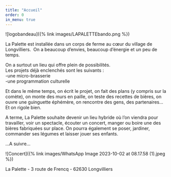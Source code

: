 ```yaml
---
title: "Accueil"
order: 0
in_menu: true
---
```

![logobandeau]({% link images/LAPALETTEbando.png %})



La Palette est installée dans un corps de ferme au cœur du village de Longvilliers.
 On a beaucoup d’envies, beaucoup d’énergie et un peu de temps.  

On a surtout un lieu qui offre plein de possibilités.   
Les projets déjà enclenchés sont les suivants :   
-une micro-brasserie  
-une programmation culturelle  

Et dans le même temps, on écrit le projet, on fait des plans (y compris sur la comète), on monte des murs en paille, on teste des recettes de bières, on ouvre une guinguette éphémère, on rencontre des gens, des partenaires…
Et on rigole bien.

A terme, La Palette souhaite devenir un lieu hybride où l’on viendra pour travailler, voir un spectacle, écouter un concert, manger ou boire une des bières fabriquées sur place. On pourra également se poser, jardiner, commander ses légumes et laisser jouer ses enfants. 

…A suivre…

![Concert]({% link images/WhatsApp Image 2023-10-02 at 08.17.58 (1).jpeg %})



La Palette - 3 route de Frencq - 62630 Longvilliers 